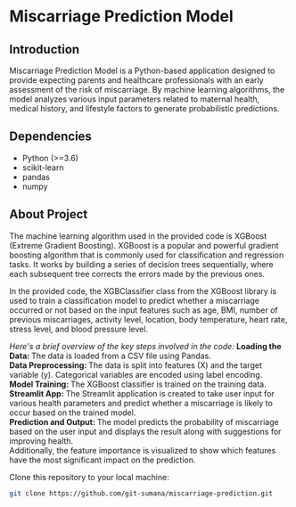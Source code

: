 # Miscarriage Prediction Model

## Introduction

Miscarriage Prediction Model is a Python-based application designed to provide expecting parents and healthcare professionals with an early assessment of the risk of miscarriage. By machine learning algorithms, the model analyzes various input parameters related to maternal health, medical history, and lifestyle factors to generate probabilistic predictions.

## Dependencies

- Python (>=3.6)
- scikit-learn
- pandas
- numpy

## About Project

<p> The machine learning algorithm used in the provided code is XGBoost (Extreme Gradient Boosting). XGBoost is a popular and powerful gradient boosting algorithm that is commonly used for classification and regression tasks. It works by building a series of decision trees sequentially, where each subsequent tree corrects the errors made by the previous ones.

In the provided code, the XGBClassifier class from the XGBoost library is used to train a classification model to predict whether a miscarriage occurred or not based on the input features such as age, BMI, number of previous miscarriages, activity level, location, body temperature, heart rate, stress level, and blood pressure level.

<i>Here's a brief overview of the key steps involved in the code: </i>
<b>Loading the Data: </b> The data is loaded from a CSV file using Pandas. <br>
<b>Data Preprocessing: </b> The data is split into features (X) and the target variable (y). Categorical variables are encoded using label encoding.<br>
<b>Model Training: </b> The XGBoost classifier is trained on the training data.<br>
<b>Streamlit App: </b> The Streamlit application is created to take user input for various health parameters and predict whether a miscarriage is likely to occur based on the trained model.<br>
<b>Prediction and Output: </b>The model predicts the probability of miscarriage based on the user input and displays the result along with suggestions for improving health. <br>Additionally, the feature importance is visualized to show which features have the most significant impact on the prediction. </p>

 Clone this repository to your local machine:
   ```bash
   git clone https://github.com/git-sumana/miscarriage-prediction.git
